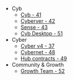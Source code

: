 - Cyb
	- [Cyb - 41](https://github.com/orgs/cybercongress/projects/41/views/1)
	- [Cyberver - 42](https://github.com/orgs/cybercongress/projects/42/views/2)
	- [Sense - 43](https://github.com/orgs/cybercongress/projects/43/views/6)
	- [Cyb Desktop - 51](https://github.com/orgs/cybercongress/projects/51/views/1)
- Cyber
	- [Cyber v4 - 37](https://github.com/orgs/cybercongress/projects/37/views/2)
	- [Cybernet - 48](https://github.com/orgs/cybercongress/projects/48/views/1)
	- [Hub contracts - 49](https://github.com/orgs/cybercongress/projects/49/views/1)
- Community & Growth
	- [Growth Team - 52](https://github.com/orgs/cybercongress/projects/52)